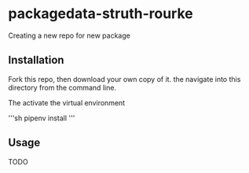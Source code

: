 # packagedata-struth-rourke
Creating a new repo for new package

## Installation
Fork this repo, then download your own copy of it. the navigate into this directory from the command line.

The activate the virtual environment


'''sh
pipenv install
'''

## Usage 
TODO